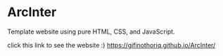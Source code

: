 # ArcInter
Template website using pure HTML, CSS, and JavaScript.

click this link to see the website :)
https://gifinothoriq.github.io/ArcInter/
